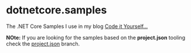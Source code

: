 # dotnetcore.samples
The .NET Core Samples I use in my blog  [Code it Yourself...](https://carlos.mendible.com/blog)

**NOte:** If you are looking for the samples based on the **project.json** tooling check the [project.json](https://github.com/cmendible/dotnetcore.samples/tree/project.json) branch.
